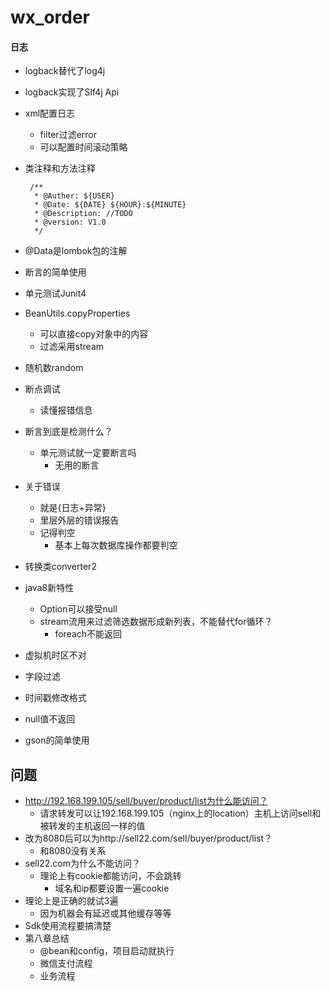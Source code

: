 # wx_order
#### 日志
 * logback替代了log4j
 * logback实现了Slf4j Api
 * xml配置日志
    * filter过滤error
    * 可以配置时间滚动策略   
 * 类注释和方法注释
    
        /**
         * @Auther: ${USER}
         * @Date: ${DATE} ${HOUR}:${MINUTE}
         * @Description: //TODO
         * @version: V1.0 
         */
 * @Data是lombok包的注解
 * 断言的简单使用
 * 单元测试Junit4
 * BeanUtils.copyProperties
    * 可以直接copy对象中的内容
    * 过滤采用stream
 * 随机数random
 * 断点调试
    * 读懂报错信息
 * 断言到底是检测什么？
    * 单元测试就一定要断言吗
        * 无用的断言    
 * 关于错误
    * 就是{日志+异常}
    * 里层外层的错误报告
    * 记得判空
        * 基本上每次数据库操作都要判空
 * 转换类converter2  
 * java8新特性
    * Option可以接受null
    * stream流用来过滤筛选数据形成新列表，不能替代for循环？
        * foreach不能返回 
 * 虚拟机时区不对
 * 字段过滤
 * 时间戳修改格式
 * null值不返回
 * gson的简单使用
## 问题 
 * http://192.168.199.105/sell/buyer/product/list为什么能访问？
    * 请求转发可以让192.168.199.105（nginx上的location）主机上访问sell和被转发的主机返回一样的值
 * 改为8080后可以为http://sell22.com/sell/buyer/product/list？
    * 和8080没有关系
 * sell22.com为什么不能访问？
    * 理论上有cookie都能访问，不会跳转
        * 域名和ip都要设置一遍cookie
 * 理论上是正确的就试3遍
    * 因为机器会有延迟或其他缓存等等
 * Sdk使用流程要搞清楚
 * 第八章总结
    * @bean和config，项目启动就执行
    * 微信支付流程
    * 业务流程